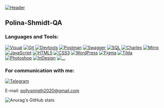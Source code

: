 [![Header](https://github.com/Polina-Shmidt-QA/Polina-Shmidt-QA/blob/main/assets/logo.png)](https://Polina-Shmidt-QA.github.io/)


## Polina-Shmidt-QA

### Languages and Tools:

[![Visual](https://img.shields.io/badge/-Visual_Studio_Code-121440??style=for-the-badge&logo=Visualstudiocode&logoColor=47c5fb)](https://github.com/Polina-Shmidt-QA)
[![Git](https://img.shields.io/badge/-Git-121440??style=for-the-badge&logo=Git&logoColor=f43010)](https://github.com/Polina-Shmidt-QA)
[![Devtools](https://img.shields.io/badge/-Devtools-121440??style=for-the-badge&logo=Devtools&logoColor=f43010)](https://github.com/Polina-Shmidt-QA)
[![Postman](https://img.shields.io/badge/-Postman-121440??style=for-the-badge&logo=Postman&logoColor=f43010)](https://github.com/Polina-Shmidt-QA)
[![Swagger](https://img.shields.io/badge/-Swagger-24292f??style=for-the-badge&logo=Swagger&logoColor=0cff00)](https://github.com/Polina-Shmidt-QA)
[![SQL](https://img.shields.io/badge/-SQL-24292f??style=for-the-badge&logo=postgresql&logoColor=47c5fb)](https://github.com/Polina-Shmidt-QA)
[![Charles](https://img.shields.io/badge/-Charles-24292f??style=for-the-badge&logo=Charles&logoColor=79ae42)](https://github.com/Polina-Shmidt-Q)
[![Mirro](https://img.shields.io/badge/-Mirro-121440??style=for-the-badge&logo=Mirro&logoColor=1E213D)](https://github.com/Polina-Shmidt-QA)
[![JavaScript](https://img.shields.io/badge/-JavaScript-24292f??style=for-the-badge&logo=JavaScript&logoColor=fff600)](https://github.com/Polina-Shmidt-QA)
[![HTML5](https://img.shields.io/badge/-HTML5-121440??style=for-the-badge&logo=html5&logoColor=FD6A02)](https://github.com/Polina-Shmidt-QA)
[![CSS3](https://img.shields.io/badge/-CSS3-121440??style=for-the-badge&logo=css3&logoColor=265eaa)](https://github.com/Polina-Shmidt-QA)
[![WordPress](https://img.shields.io/badge/-WordPress-121440??style=for-the-badge&logo=WordPress&logoColor=47c5fb)](https://github.com/Polina-Shmidt-QA)
[![Figma](https://img.shields.io/badge/-Figma-121440??style=for-the-badge&logo=Figma&logoColor=ffffff)](https://github.com/Polina-Shmidt-QA)
[![Tilda](https://img.shields.io/badge/-Tilda-121440??style=for-the-badge&logo=Tilda&logoColor=ffffff)](https://github.com/Polina-Shmidt-QA)
[![Photoshop](https://img.shields.io/badge/-Photoshop-121440??style=for-the-badge&logo=Photoshop&logoColor=1E213D)](https://github.com/Polina-Shmidt-QA)
[![InDesign](https://img.shields.io/badge/-InDesign-121440??style=for-the-badge&logo=Indesign&logoColor=1E213D)](https://github.com/Polina-Shmidt-QA)
[![...](https://img.shields.io/badge/-...-121440?style=for-the-badge&logo=...&logoColor=ffffff)](https://github.com/Polina-Shmidt-QA?tab=repositories)

### For communication with me:
[![Telegram](https://img.shields.io/badge/-Telegram-24292f??style=for-the-badge&logo=Telegram&logoColor=47c5fb)](https://t.me/ForsFortis)

E-mail: pollysmigth2020@gmail.com

![Anurag's GitHub stats](https://github-readme-stats.vercel.app/api?username=Polina-Shmidt-QA&hide=issues,contribs&show_icons=true&theme=cobalt)

